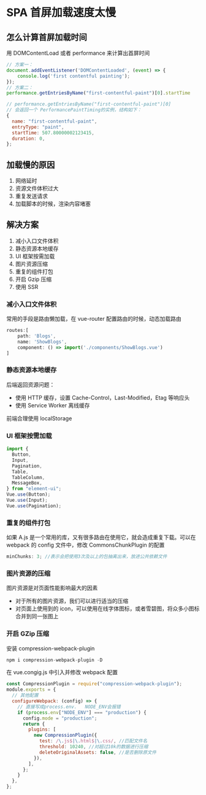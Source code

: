 # SPA 首屏加载速度太慢

## 怎么计算首屏加载时间

用 DOMContentLoad 或者 performance 来计算出首屏时间

```js
// 方案一：
document.addEventListener('DOMContentLoaded', (event) => {
    console.log('first contentful painting');
});
// 方案二：
performance.getEntriesByName("first-contentful-paint")[0].startTime

// performance.getEntriesByName("first-contentful-paint")[0]
// 会返回一个 PerformancePaintTiming的实例，结构如下：
{
  name: "first-contentful-paint",
  entryType: "paint",
  startTime: 507.80000002123415,
  duration: 0,
};
```

## 加载慢的原因

1. 网络延时
2. 资源文件体积过大
3. 重复发送请求
4. 加载脚本的时候，渲染内容堵塞

## 解决方案

1. 减小入口文件体积
2. 静态资源本地缓存
3. UI 框架按需加载
4. 图片资源压缩
5. 重复的组件打包
6. 开启 Gzip 压缩
7. 使用 SSR

### 减小入口文件体积

常用的手段是路由懒加载，在 vue-router 配置路由的时候，动态加载路由

```js
routes:[
    path: 'Blogs',
    name: 'ShowBlogs',
    component: () => import('./components/ShowBlogs.vue')
]
```

### 静态资源本地缓存

后端返回资源问题：

- 使用 HTTP 缓存，设置 Cache-Control，Last-Modified，Etag 等响应头
- 使用 Service Worker 离线缓存

前端合理使用 localStorage

### UI 框架按需加载

```js
import {
  Button,
  Input,
  Pagination,
  Table,
  TableColumn,
  MessageBox,
} from "element-ui";
Vue.use(Button);
Vue.use(Input);
Vue.use(Pagination);
```

### 重复的组件打包

如果 A.js 是一个常用的库，又有很多路由在使用它，就会造成重复下载。可以在 webpack 的 config 文件中，修改 CommonsChunkPlugin 的配置

```js
minChunks: 3; //表示会把使用3次及以上的包抽离出来，放进公共依赖文件
```

### 图片资源的压缩

图片资源是对页面性能影响最大的因素

- 对于所有的图片资源，我们可以进行适当的压缩
- 对页面上使用到的 icon，可以使用在线字体图标，或者雪碧图，将众多小图标合并到同一张图上

### 开启 GZip 压缩

安装 compression-webpack-plugin

```js
npm i compression-webpack-plugin -D
```

在 vue.congig.js 中引入并修改 webpack 配置

```js
const CompressionPlugin = require("compression-webpack-plugin");
module.exports = {
  // 其他配置
  configureWebpack: (config) => {
    // 直接写成process.env.   NODE_ENV会报错
    if (process.env["NODE_ENV"] === "production") {
      config.mode = "production";
      return {
        plugins: [
          new CompressionPlugin({
            test: /\.js$|\.html$|\.css/, //匹配文件名
            threshold: 10240, //对超过10k的数据进行压缩
            deleteOriginalAssets: false, //是否删除原文件
          }),
        ],
      };
    }
  },
};
```
